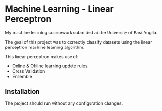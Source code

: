 # Machine Learning - Linear Perceptron

My machine learning coursework submitted at the University of East Anglia.

The goal of this project was to correctly classify datasets using the linear perceptron machine learning algorithm.

This linear perceptron makes use of:
  - Online & Offline learning update rules
  - Cross Validation
  - Ensemble


## Installation

The project should run without any configuration changes.
